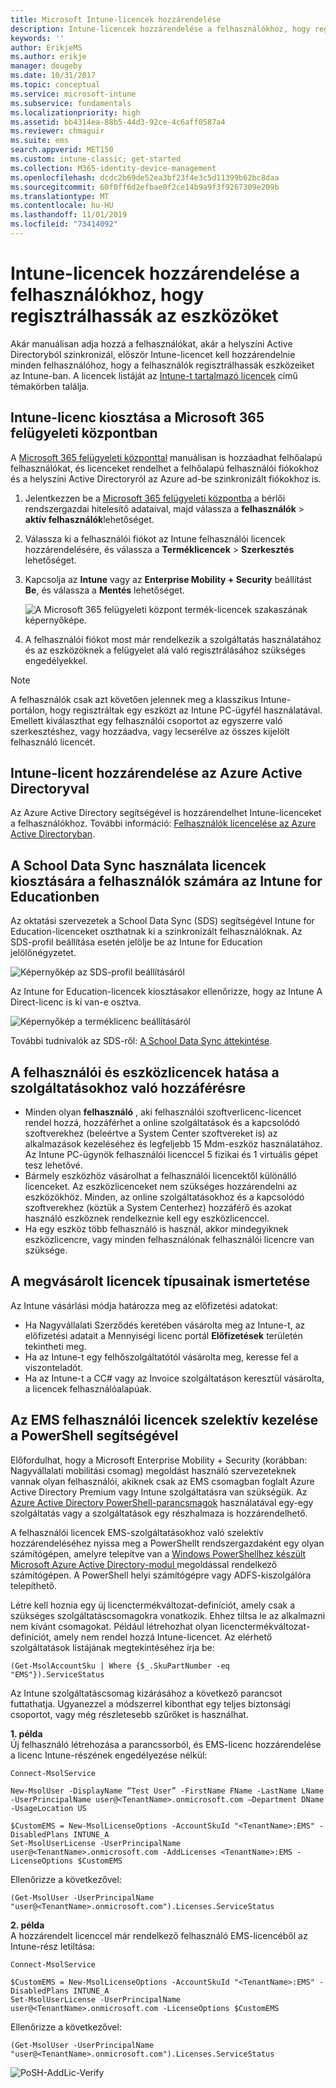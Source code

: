 ```yaml
---
title: Microsoft Intune-licencek hozzárendelése
description: Intune-licencek hozzárendelése a felhasználókhoz, hogy regisztrálhassák az eszközöket
keywords: ''
author: ErikjeMS
ms.author: erikje
manager: dougeby
ms.date: 10/31/2017
ms.topic: conceptual
ms.service: microsoft-intune
ms.subservice: fundamentals
ms.localizationpriority: high
ms.assetid: bb4314ea-88b5-44d3-92ce-4c6aff0587a4
ms.reviewer: chmaguir
ms.suite: ems
search.appverid: MET150
ms.custom: intune-classic; get-started
ms.collection: M365-identity-device-management
ms.openlocfilehash: dcdc2b69de52ea3bf23f4e3c5d11399b62bc8daa
ms.sourcegitcommit: 60f0ff6d2efbae0f2ce14b9a9f3f9267309e209b
ms.translationtype: MT
ms.contentlocale: hu-HU
ms.lasthandoff: 11/01/2019
ms.locfileid: "73414092"
---
```

# <a name="assign-licenses-to-users-so-they-can-enroll-devices-in-intune"></a>Intune-licencek hozzárendelése a felhasználókhoz, hogy regisztrálhassák az eszközöket

Akár manuálisan adja hozzá a felhasználókat, akár a helyszíni Active Directoryból szinkronizál, először Intune-licencet kell hozzárendelnie minden felhasználóhoz, hogy a felhasználók regisztrálhassák eszközeiket az Intune-ban. A licencek listáját az [Intune-t tartalmazó licencek](../licenses.md) című témakörben találja.

## <a name="assign-an-intune-license-in-the-microsoft-365-admin-center"></a>Intune-licenc kiosztása a Microsoft 365 felügyeleti központban

A [Microsoft 365 felügyeleti központtal](https://go.microsoft.com/fwlink/p/?LinkId=698854) manuálisan is hozzáadhat felhőalapú felhasználókat, és licenceket rendelhet a felhőalapú felhasználói fiókokhoz és a helyszíni Active Directoryról az Azure ad-be szinkronizált fiókokhoz is.

1. Jelentkezzen be a [Microsoft 365 felügyeleti központba](https://go.microsoft.com/fwlink/p/?LinkId=698854) a bérlői rendszergazdai hitelesítő adataival, majd válassza a **felhasználók** > **aktív felhasználók**lehetőséget.

2. Válassza ki a felhasználói fiókot az Intune felhasználói licencek hozzárendelésére, és válassza a **Terméklicencek** > **Szerkesztés** lehetőséget.

3. Kapcsolja az **Intune** vagy az **Enterprise Mobility + Security** beállítást **Be**, és válassza a **Mentés** lehetőséget.

   ![A Microsoft 365 felügyeleti központ termék-licencek szakaszának képernyőképe.](./media/licenses-assign/office-assign-license.png)

4. A felhasználói fiókot most már rendelkezik a szolgáltatás használatához és az eszközöknek a felügyelet alá való regisztrálásához szükséges engedélyekkel.

> [!NOTE]
> A felhasználók csak azt követően jelennek meg a klasszikus Intune-portálon, hogy regisztráltak egy eszközt az Intune PC-ügyfél használatával. Emellett kiválaszthat egy felhasználói csoportot az egyszerre való szerkesztéshez, vagy hozzáadva, vagy lecserélve az összes kijelölt felhasználó licencét.

## <a name="assign-an-intune-license-by-using-azure-active-directory"></a>Intune-licent hozzárendelése az Azure Active Directoryval

Az Azure Active Directory segítségével is hozzárendelhet Intune-licenceket a felhasználókhoz. További információ: [Felhasználók licencelése az Azure Active Directoryban](https://docs.microsoft.com/azure/active-directory/active-directory-licensing-group-assignment-azure-portal). 

## <a name="use-school-data-sync-to-assign-licenses-to-users-in-intune-for-education"></a>A School Data Sync használata licencek kiosztására a felhasználók számára az Intune for Educationben

Az oktatási szervezetek a School Data Sync (SDS) segítségével Intune for Education-licenceket oszthatnak ki a szinkronizált felhasználóknak. Az SDS-profil beállítása esetén jelölje be az Intune for Education jelölőnégyzetet.  

![Képernyőkép az SDS-profil beállításáról](./media/licenses-assign/i4e-sds-profile-setup-setting.png)

Az Intune for Education-licencek kiosztásakor ellenőrizze, hogy az Intune A Direct-licenc is ki van-e osztva.

![Képernyőkép a terméklicenc beállításáról](./media/licenses-assign/i4e-set-licenses.png)

További tudnivalók az SDS-ről: [A School Data Sync áttekintése](https://support.office.com/article/Overview-of-School-Data-Sync-and-Classroom-f3d1147b-4ade-4905-8518-508e729f2e91).

## <a name="how-user-and-device-licenses-affect-access-to-services"></a>A felhasználói és eszközlicencek hatása a szolgáltatásokhoz való hozzáférésre

* Minden olyan **felhasználó** , aki felhasználói szoftverlicenc-licencet rendel hozzá, hozzáférhet a online szolgáltatások és a kapcsolódó szoftverekhez (beleértve a System Center szoftvereket is) az alkalmazások kezeléséhez és legfeljebb 15 Mdm-eszköz használatához. Az Intune PC-ügynök felhasználói licenccel 5 fizikai és 1 virtuális gépet tesz lehetővé.
* Bármely eszközhöz vásárolhat a felhasználói licencektől különálló licenceket. Az eszközlicenceket nem szükséges hozzárendelni az eszközökhöz. Minden, az online szolgáltatásokhoz és a kapcsolódó szoftverekhez (köztük a System Centerhez) hozzáférő és azokat használó eszköznek rendelkeznie kell egy eszközlicenccel.
* Ha egy eszköz több felhasználó is használ, akkor mindegyiknek eszközlicencre, vagy minden felhasználónak felhasználói licencre van szüksége.

## <a name="understanding-the-type-of-licenses-you-have-purchased"></a>A megvásárolt licencek típusainak ismertetése

Az Intune vásárlási módja határozza meg az előfizetési adatokat:

- Ha Nagyvállalati Szerződés keretében vásárolta meg az Intune-t, az előfizetési adatait a Mennyiségi licenc portál **Előfizetések** területén tekintheti meg.
- Ha az Intune-t egy felhőszolgáltatótól vásárolta meg, keresse fel a viszonteladót.
- Ha az Intune-t a CC# vagy az Invoice szolgáltatáson keresztül vásárolta, a licencek felhasználóalapúak.

## <a name="use-powershell-to-selectively-manage-ems-user-licenses"></a>Az EMS felhasználói licencek szelektív kezelése a PowerShell segítségével
Előfordulhat, hogy a Microsoft Enterprise Mobility + Security (korábban: Nagyvállalati mobilitási csomag) megoldást használó szervezeteknek vannak olyan felhasználói, akiknek csak az EMS csomagban foglalt Azure Active Directory Premium vagy Intune szolgáltatásra van szükségük. Az [Azure Active Directory PowerShell-parancsmagok](https://msdn.microsoft.com/library/jj151815.aspx) használatával egy-egy szolgáltatás vagy a szolgáltatások egy részhalmaza is hozzárendelhető.

A felhasználói licencek EMS-szolgáltatásokhoz való szelektív hozzárendeléséhez nyissa meg a PowerShellt rendszergazdaként egy olyan számítógépen, amelyre telepítve van a [Windows PowerShellhez készült Microsoft Azure Active Directory-modul ](https://msdn.microsoft.com/library/jj151815.aspx#bkmk_installmodule) megoldással rendelkező számítógépen. A PowerShell helyi számítógépre vagy ADFS-kiszolgálóra telepíthető.

Létre kell hoznia egy új licenctermékváltozat-definíciót, amely csak a szükséges szolgáltatáscsomagokra vonatkozik. Ehhez tiltsa le az alkalmazni nem kívánt csomagokat. Például létrehozhat olyan licenctermékváltozat-definíciót, amely nem rendel hozzá Intune-licencet. Az elérhető szolgáltatások listájának megtekintéséhez írja be:

    (Get-MsolAccountSku | Where {$_.SkuPartNumber -eq "EMS"}).ServiceStatus

Az Intune szolgáltatáscsomag kizárásához a következő parancsot futtathatja. Ugyanezzel a módszerrel kibonthat egy teljes biztonsági csoportot, vagy még részletesebb szűrőket is használhat.

**1. példa**<br>
Új felhasználó létrehozása a parancssorból, és EMS-licenc hozzárendelése a licenc Intune-részének engedélyezése nélkül:

    Connect-MsolService

    New-MsolUser -DisplayName “Test User” -FirstName FName -LastName LName -UserPrincipalName user@<TenantName>.onmicrosoft.com –Department DName -UsageLocation US

    $CustomEMS = New-MsolLicenseOptions -AccountSkuId "<TenantName>:EMS" -DisabledPlans INTUNE_A
    Set-MsolUserLicense -UserPrincipalName user@<TenantName>.onmicrosoft.com -AddLicenses <TenantName>:EMS -LicenseOptions $CustomEMS

Ellenőrizze a következővel:

    (Get-MsolUser -UserPrincipalName "user@<TenantName>.onmicrosoft.com").Licenses.ServiceStatus

**2. példa**<br>
A hozzárendelt licenccel már rendelkező felhasználó EMS-licencéből az Intune-rész letiltása:

    Connect-MsolService

    $CustomEMS = New-MsolLicenseOptions -AccountSkuId "<TenantName>:EMS" -DisabledPlans INTUNE_A
    Set-MsolUserLicense -UserPrincipalName user@<TenantName>.onmicrosoft.com -LicenseOptions $CustomEMS

Ellenőrizze a következővel:

    (Get-MsolUser -UserPrincipalName "user@<TenantName>.onmicrosoft.com").Licenses.ServiceStatus

![PoSH-AddLic-Verify](./media/licenses-assign/posh-addlic-verify.png)
